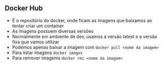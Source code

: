 ## Docker Hub
- É o repositório do docker, onde ficam as imagens que baixamos ao tentar criar um container
- As imagens possuem diversas versões
- Normalmente em ambiente de dev, usamos a versão latest e a versão fixa que vamos utilizar
- Podemos apenas baixar a imagem com `docker pull <nome da imagem>`
- Para listar imagens `docker images`
- Para remover imagems `docker rmi <nome da imagem>`